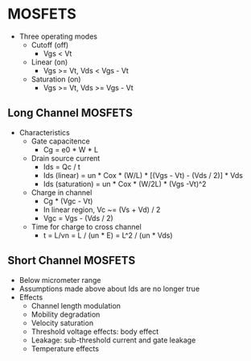 # MOSFETS
- Three operating modes
  - Cutoff (off)
    - Vgs < Vt
  - Linear (on)
    - Vgs >= Vt, Vds < Vgs - Vt
  - Saturation (on)
    - Vgs >= Vt, Vds >= Vgs - Vt
## Long Channel MOSFETS
- Characteristics
    - Gate capacitence
      - Cg = e0 * W * L
    - Drain source current
      - Ids = Qc / t
      - Ids (linear) = un * Cox * (W/L) * [(Vgs - Vt) - (Vds / 2)] * Vds
      - Ids (saturation) = un * Cox * (W/2L) * (Vgs -Vt)^2
    - Charge in channel
      - Cg * (Vgc - Vt)
      - In linear region, Vc ~= (Vs + Vd) / 2
      - Vgc = Vgs - (Vds / 2)
    - Time for charge to cross channel
      - t = L/vn = L / (un * E) = L^2 / (un * Vds)

## Short Channel MOSFETS
- Below micrometer range
- Assumptions made above about Ids are no longer true
- Effects
  - Channel length modulation
  - Mobility degradation
  - Velocity saturation
  - Threshold voltage effects: body effect
  - Leakage: sub-threshold current and gate leakage
  - Temperature effects